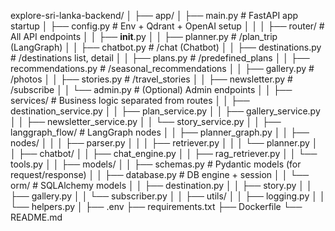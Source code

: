 explore-sri-lanka-backend/
│
├── app/
│ ├── main.py # FastAPI app startup
│ ├── config.py # Env + Qdrant + OpenAI setup
│ │
│ ├── router/ # All API endpoints
│ │ ├── **init**.py
│ │ ├── planner.py # /plan_trip (LangGraph)
│ │ ├── chatbot.py # /chat (Chatbot)
│ │ ├── destinations.py # /destinations list, detail
│ │ ├── plans.py # /predefined_plans
│ │ ├── recommendations.py # /seasonal_recommendations
│ │ ├── gallery.py # /photos
│ │ ├── stories.py # /travel_stories
│ │ ├── newsletter.py # /subscribe
│ │ └── admin.py # (Optional) Admin endpoints
│
│ ├── services/ # Business logic separated from routes
│ │ ├── destination_service.py
│ │ ├── plan_service.py
│ │ ├── gallery_service.py
│ │ ├── newsletter_service.py
│ │ └── story_service.py
│
│ ├── langgraph_flow/ # LangGraph nodes
│ │ ├── planner_graph.py
│ │ ├── nodes/
│ │ │ ├── parser.py
│ │ │ ├── retriever.py
│ │ │ └── planner.py
│
│ ├── chatbot/
│ │ ├── chat_engine.py
│ │ ├── rag_retriever.py
│ │ └── tools.py
│
│ ├── models/
│ │ ├── schemas.py # Pydantic models (for request/response)
│ │ ├── database.py # DB engine + session
│ │ └── orm/ # SQLAlchemy models
│ │ ├── destination.py
│ │ ├── story.py
│ │ ├── gallery.py
│ │ └── subscriber.py
│
│ ├── utils/
│ │ ├── logging.py
│ │ └── helpers.py
│
├── .env
├── requirements.txt
├── Dockerfile
└── README.md
